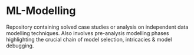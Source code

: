 # ML-Modelling
Repository containing solved case studies or analysis on independent data modelling techniques. Also involves pre-analysis modelling phases highlighting the crucial chain of model selection, intricacies &amp; model debugging.
